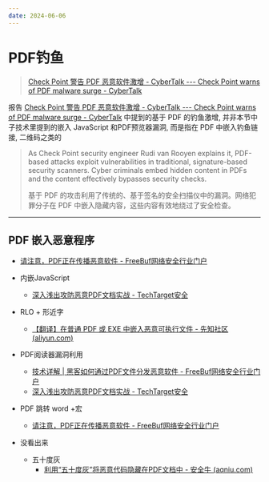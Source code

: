 ```yaml
---
date: 2024-06-06
---
```


# PDF钓鱼

> [Check Point 警告 PDF 恶意软件激增 - CyberTalk --- Check Point warns of PDF malware surge - CyberTalk](https://www.cybertalk.org/2024/06/03/check-point-warns-of-pdf-malware-surge/)

报告 [Check Point 警告 PDF 恶意软件激增 - CyberTalk --- Check Point warns of PDF malware surge - CyberTalk](https://www.cybertalk.org/2024/06/03/check-point-warns-of-pdf-malware-surge/)  中提到的基于 PDF 的钓鱼激增, 并非本节中子技术里提到的嵌入 JavaScript 和PDF预览器漏洞, 而是指在 PDF 中嵌入钓鱼链接, 二维码之类的

> As Check Point security engineer Rudi van Rooyen explains it, PDF-based attacks exploit vulnerabilities in traditional, signature-based security scanners. Cyber criminals embed hidden content in PDFs and the content effectively bypasses security checks.
>
> 基于 PDF 的攻击利用了传统的、基于签名的安全扫描仪中的漏洞。网络犯罪分子在 PDF 中嵌入隐藏内容，这些内容有效地绕过了安全检查。

---

## PDF 嵌入恶意程序

- [请注意，PDF正在传播恶意软件 - FreeBuf网络安全行业门户](https://www.freebuf.com/news/333958.html)

  

- 内嵌JavaScript

  - [深入浅出攻防恶意PDF文档实战 - TechTarget安全](https://searchsecurity.techtarget.com.cn/11-18726/)

- RLO + 形近字

  - [【翻译】在普通 PDF 或 EXE 中嵌入恶意可执行文件 - 先知社区 (aliyun.com)](https://xz.aliyun.com/t/14398?time__1311=mqmx9Q0QW4nmD%2FD0Dx2DUEt8DCYmIh3qqx&alichlgref=https%3A%2F%2Fwww.google.com%2F)

- PDF阅读器漏洞利用

  - [技术详解 | 黑客如何通过PDF文件分发恶意软件 - FreeBuf网络安全行业门户](https://www.freebuf.com/articles/network/394052.html)
  - [深入浅出攻防恶意PDF文档实战 - TechTarget安全](https://searchsecurity.techtarget.com.cn/11-18726/)

- PDF 跳转 word +宏

  - [请注意，PDF正在传播恶意软件 - FreeBuf网络安全行业门户](https://www.freebuf.com/news/333958.html)

- 没看出来

  - 五十度灰
    - [利用“五十度灰”将恶意代码隐藏在PDF文档中 - 安全牛 (aqniu.com)](https://www.aqniu.com/threat-alert/6777.html)
























